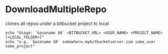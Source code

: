 # DownloadMultipleRepo
clones all repos under a bitbucket project to local

    echo "Usage: `basename $0` <BITBUCKET_URL> <USER_NAME> <PROJECT_NAME> [<LOCAL_FOLDER>]"
    echo "e.g. `basename $0` somewhere.mybitbucketserver.com some_user some_project"
